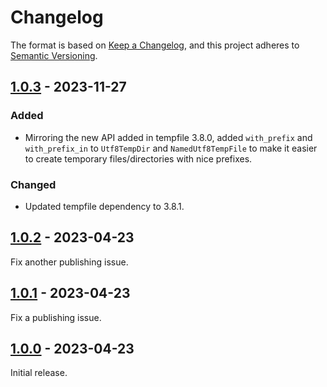 # Changelog

The format is based on [Keep a Changelog](https://keepachangelog.com/en/1.0.0/),
and this project adheres to [Semantic Versioning](https://semver.org/spec/v2.0.0.html).

## [1.0.3] - 2023-11-27

### Added

- Mirroring the new API added in tempfile 3.8.0, added `with_prefix` and `with_prefix_in` to `Utf8TempDir` and `NamedUtf8TempFile` to make it easier to create temporary files/directories with nice prefixes.

### Changed

- Updated tempfile dependency to 3.8.1.

## [1.0.2] - 2023-04-23

Fix another publishing issue.

## [1.0.1] - 2023-04-23

Fix a publishing issue.

## [1.0.0] - 2023-04-23

Initial release.

[1.0.3]: https://github.com/camino-rs/camino-tempfile/releases/tag/camino-tempfile-1.0.3
[1.0.2]: https://github.com/camino-rs/camino-tempfile/releases/tag/camino-tempfile-1.0.2
[1.0.1]: https://github.com/camino-rs/camino-tempfile/releases/tag/camino-tempfile-1.0.1
[1.0.0]: https://github.com/camino-rs/camino-tempfile/releases/tag/camino-tempfile-1.0.0
